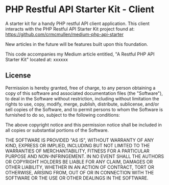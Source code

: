 # PHP Restful API Starter Kit - Client

A starter kit for a handy PHP restful API client application. This client interacts with the PHP Restful API Starter Kit project found at: https://github.com/crmcmullen/medium-php-api-starter

New articles in the future will be features built upon this foundation.

This code accompanies my Medium article entitled, "A Restful PHP API Starter Kit" 
located at: xxxxxx

## License ##
Permission is hereby granted, free of charge, to any person obtaining a copy of this software and associated documentation files (the "Software"), to deal in the Software without restriction, including without limitation the rights to use, copy, modify, merge, publish, distribute, sublicense, and/or sell copies of the Software, and to permit persons to whom the Software is furnished to do so, subject to the following conditions:

The above copyright notice and this permission notice shall be included in all copies or substantial portions of the Software.

THE SOFTWARE IS PROVIDED "AS IS", WITHOUT WARRANTY OF ANY KIND, EXPRESS OR IMPLIED, INCLUDING BUT NOT LIMITED TO THE WARRANTIES OF MERCHANTABILITY, FITNESS FOR A PARTICULAR PURPOSE AND NON-INFRINGEMENT. IN NO EVENT SHALL THE AUTHORS OR COPYRIGHT HOLDERS BE LIABLE FOR ANY CLAIM, DAMAGES OR OTHER LIABILITY, WHETHER IN AN ACTION OF CONTRACT, TORT OR OTHERWISE, ARISING FROM, OUT OF OR IN CONNECTION WITH THE SOFTWARE OR THE USE OR OTHER DEALINGS IN THE SOFTWARE.
